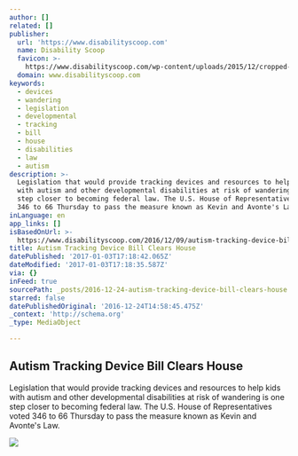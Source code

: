 ```yaml
---
author: []
related: []
publisher:
  url: 'https://www.disabilityscoop.com'
  name: Disability Scoop
  favicon: >-
    https://www.disabilityscoop.com/wp-content/uploads/2015/12/cropped-favicon-192x192.png
  domain: www.disabilityscoop.com
keywords:
  - devices
  - wandering
  - legislation
  - developmental
  - tracking
  - bill
  - house
  - disabilities
  - law
  - autism
description: >-
  Legislation that would provide tracking devices and resources to help kids
  with autism and other developmental disabilities at risk of wandering is one
  step closer to becoming federal law. The U.S. House of Representatives voted
  346 to 66 Thursday to pass the measure known as Kevin and Avonte's Law.
inLanguage: en
app_links: []
isBasedOnUrl: >-
  https://www.disabilityscoop.com/2016/12/09/autism-tracking-device-bill-house/23109/
title: Autism Tracking Device Bill Clears House
datePublished: '2017-01-03T17:18:42.065Z'
dateModified: '2017-01-03T17:18:35.587Z'
via: {}
inFeed: true
sourcePath: _posts/2016-12-24-autism-tracking-device-bill-clears-house.md
starred: false
datePublishedOriginal: '2016-12-24T14:58:45.475Z'
_context: 'http://schema.org'
_type: MediaObject

---
```

<article style=""><h1>Autism Tracking Device Bill Clears House</h1><p>Legislation that would provide tracking devices and resources to help kids with autism and other developmental disabilities at risk of wandering is one step closer to becoming federal law. The U.S. House of Representatives voted 346 to 66 Thursday to pass the measure known as Kevin and Avonte's Law.</p><img src="https://www.disabilityscoop.com/wp-content/uploads/2016/12/ds161209_wandering.jpg" /></article>